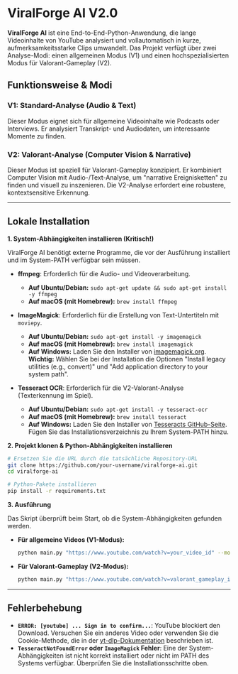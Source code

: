 # ViralForge AI V2.0

**ViralForge AI** ist eine End-to-End-Python-Anwendung, die lange Videoinhalte von YouTube analysiert und vollautomatisch in kurze, aufmerksamkeitsstarke Clips umwandelt. Das Projekt verfügt über zwei Analyse-Modi: einen allgemeinen Modus (V1) und einen hochspezialisierten Modus für Valorant-Gameplay (V2).

## Funktionsweise & Modi

### V1: Standard-Analyse (Audio & Text)
Dieser Modus eignet sich für allgemeine Videoinhalte wie Podcasts oder Interviews. Er analysiert Transkript- und Audiodaten, um interessante Momente zu finden.

### V2: Valorant-Analyse (Computer Vision & Narrative)
Dieser Modus ist speziell für Valorant-Gameplay konzipiert. Er kombiniert Computer Vision mit Audio-/Text-Analyse, um "narrative Ereignisketten" zu finden und visuell zu inszenieren. Die V2-Analyse erfordert eine robustere, kontextsensitive Erkennung.

---

## Lokale Installation

**1. System-Abhängigkeiten installieren (Kritisch!)**

ViralForge AI benötigt externe Programme, die vor der Ausführung installiert und im System-PATH verfügbar sein müssen.

*   **ffmpeg**: Erforderlich für die Audio- und Videoverarbeitung.
    *   **Auf Ubuntu/Debian:** `sudo apt-get update && sudo apt-get install -y ffmpeg`
    *   **Auf macOS (mit Homebrew):** `brew install ffmpeg`

*   **ImageMagick**: Erforderlich für die Erstellung von Text-Untertiteln mit `moviepy`.
    *   **Auf Ubuntu/Debian:** `sudo apt-get install -y imagemagick`
    *   **Auf macOS (mit Homebrew):** `brew install imagemagick`
    *   **Auf Windows:** Laden Sie den Installer von [imagemagick.org](https://imagemagick.org/script/download.php). **Wichtig:** Wählen Sie bei der Installation die Optionen "Install legacy utilities (e.g., convert)" und "Add application directory to your system path".

*   **Tesseract OCR**: Erforderlich für die V2-Valorant-Analyse (Texterkennung im Spiel).
    *   **Auf Ubuntu/Debian:** `sudo apt-get install -y tesseract-ocr`
    *   **Auf macOS (mit Homebrew):** `brew install tesseract`
    *   **Auf Windows:** Laden Sie den Installer von [Tesseracts GitHub-Seite](https://github.com/UB-Mannheim/tesseract/wiki). Fügen Sie das Installationsverzeichnis zu Ihrem System-PATH hinzu.

**2. Projekt klonen & Python-Abhängigkeiten installieren**

```bash
# Ersetzen Sie die URL durch die tatsächliche Repository-URL
git clone https://github.com/your-username/viralforge-ai.git
cd viralforge-ai

# Python-Pakete installieren
pip install -r requirements.txt
```

**3. Ausführung**

Das Skript überprüft beim Start, ob die System-Abhängigkeiten gefunden werden.

*   **Für allgemeine Videos (V1-Modus):**
    ```bash
    python main.py "https://www.youtube.com/watch?v=your_video_id" --mode v1
    ```

*   **Für Valorant-Gameplay (V2-Modus):**
    ```bash
    python main.py "https://www.youtube.com/watch?v=valorant_gameplay_id" --mode valorant
    ```

---
## Fehlerbehebung

*   **`ERROR: [youtube] ... Sign in to confirm...`**: YouTube blockiert den Download. Versuchen Sie ein anderes Video oder verwenden Sie die Cookie-Methode, die in der [yt-dlp-Dokumentation](https://github.com/yt-dlp/yt-dlp/wiki/FAQ#how-do-i-pass-cookies-to-yt-dlp) beschrieben ist.
*   **`TesseractNotFoundError` oder `ImageMagick` Fehler**: Eine der System-Abhängigkeiten ist nicht korrekt installiert oder nicht im PATH des Systems verfügbar. Überprüfen Sie die Installationsschritte oben.
